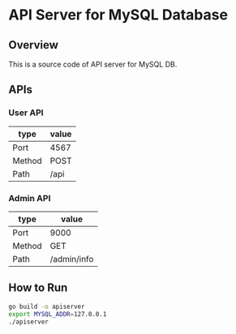 # API Server for MySQL Database

## Overview

This is a source code of API server for MySQL DB.

## APIs

### User API

| type   | value |
| ----   | ----  |
| Port   | 4567  |
| Method | POST  |
| Path   | /api  |

### Admin API

| type   | value       |
| ----   | ----        |
| Port   | 9000        |
| Method | GET         |
| Path   | /admin/info |

## How to Run

```bash
go build -o apiserver
export MYSQL_ADDR=127.0.0.1
./apiserver
```